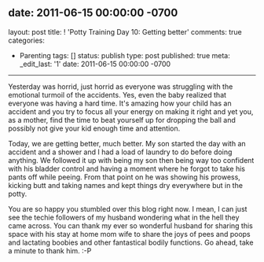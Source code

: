 date: 2011-06-15 00:00:00 -0700
---
layout: post
title: ! 'Potty Training Day 10: Getting better'
comments: true
categories:
- Parenting
tags: []
status: publish
type: post
published: true
meta:
  _edit_last: '1'
date: 2011-06-15 00:00:00 -0700
---
Yesterday was horrid, just horrid as everyone was struggling with the emotional turmoil of the accidents.  Yes, even the baby realized that everyone was having a hard time.  It's amazing how your child has an accident and you try to focus all your energy on making it right and yet you, as a mother, find the time to beat yourself up for dropping the ball and possibly not give your kid enough time and attention.  

Today, we are getting better, much better.  My son started the day with an accident and a shower and I had a load of laundry to do before doing anything.  We followed it up with being my son then being way too confident with his bladder control and having a moment where he forgot to take his pants off while peeing.  From that point on he was showing his prowess, kicking butt and taking names and kept things dry everywhere but in the potty.  

You are so happy you stumbled over this blog right now.  I mean, I can just see the techie followers of my husband wondering what in the hell they came across.  You can thank my ever so wonderful husband for sharing this space with his stay at home mom wife to share the joys of pees and poops and lactating boobies and other fantastical bodily functions.  Go ahead, take a minute to thank him. :-P
